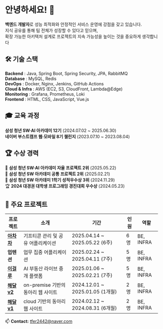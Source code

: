 # 안녕하세요! 👋

**백엔드 개발자**로 성능 최적화와 안정적인 서비스 운영에 강점을 갖고 있습니다.  
지식 공유를 통해 팀 전체가 성장할 수 있다고 믿으며,  
확장 가능한 아키텍처 설계로 프로젝트의 지속 가능성을 높이는 것을 중요하게 생각합니다


## 🛠️ 기술 스택

**Backend** : Java, Spring Boot, Spring Security, JPA, RabbitMQ  
**Database** : MySQL, Redis  
**DevOps** : Docker, Nginx, Jenkins, GitHub Actions  
**Cloud & Infra** : AWS (EC2, S3, CloudFront, Lambda@Edge)  
**Monitoring** : Grafana, Prometheus, Loki  
**Frontend** : HTML, CSS, JavaScript, Vue.js

## 🎓 교육 과정
**삼성 청년 SW·AI 아카데미 12기** (2024.07.02 ~ 2025.06.30)  
**네이버 부스트캠프 웹·모바일 8기 챌린지** (2023.07.10 ~ 2023.08.04)

## 🏆 수상 경력

🥈 **삼성 청년 SW·AI 아카데미 자율 프로젝트 2위** (2025.05.22)  
🥈 **삼성 청년 SW 아카데미 공통 프로젝트 2위** (2025.02.21)  
🥉 **삼성 청년 SW 아카데미 1학기 성적우수상 3위** (2024.11.29)  
🏆 **2024 대경권 대학생 프로그래밍 경진대회 우수상** (2024.05.23)

## 🚀 주요 프로젝트

| 프로젝트 | 소개 | 기간 | 인원 | 역할 |
|---------|-------------|-----------|-----------|------|
| **[아차차](https://github.com/tfer2442/achacha)**  | 기프티콘 관리 및 공유 어플리케이션 | 2025.04.14 ~ 2025.05.22 (6주) | 6명 | BE, INFRA |
| **업텐션** | 업무 집중 어플리케이션 | 2025.02.24 ~ 2025.04.11 (7주) | 5명 | BE, INFRA |
| **[이걸루](https://github.com/tfer2442/igeolu)** | AI 부동산 라이브 중개 플랫폼 | 2025.01.06 ~ 2025.02.21 (7주) | 5명 | BE, INFRA |
| **[해달 v2](https://github.com/KNU-HAEDAL-Website/Backend-v2)** | on-premise 기반의 동아리 웹 사이트 | 2024.12.01 ~ 2025.01.05 (1개월)| 2명 | BE, INFRA |
| **[해달 v1](https://github.com/KNU-HAEDAL-Website/Backend-v1)** | cloud 기반의 동아리 웹 사이트 | 2024.02.12 ~ 2024.08.31 (6개월) | 2명 | BE, INFRA |

📫 **Contact:** [tfer2442@naver.com](mailto:tfer2442@naver.com)
